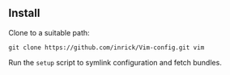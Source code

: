 ## Install
Clone to a suitable path:

```
git clone https://github.com/inrick/Vim-config.git vim
```

Run the `setup` script to symlink configuration and fetch bundles.
